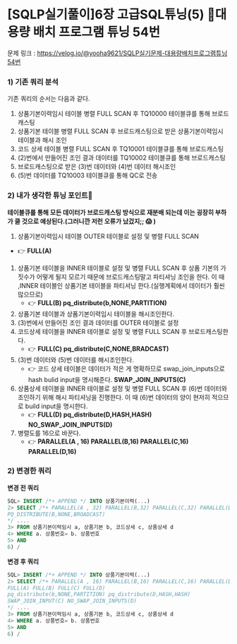 # \[SQLP실기풀이]6장 고급SQL튜닝(5) 대용량 배치 프로그램 튜닝 54번

문제 링크 : https://velog.io/@yooha9621/SQLP실기문제-대용량배치프로그램튜닝54번

### 1) 기존 쿼리 분석

기존 쿼리의 순서는 다음과 같다.

1. 상품기본이력임시 테이블 병렬 FULL SCAN 후 TQ10000 테이블큐를 통해 브로드캐스팅
2. 상품기본 테이블 병렬 FULL SCAN 후 브로드캐스팅으로 받은 상품기본이력임시 테이블과 해시 조인
3. 코드 상세 테이블 병렬 FULL SCAN 후 TQ10001 테이블큐를 통해 브로드캐스팅
4. (2)번에서 만들어진 조인 결과 데이터를 TQ10002 테이블큐를 통해 브로드캐스팅
5. 브로드캐스팅으로 받은 (3)번 데이터와 (4)번 데이터 해시조인
6. (5)번 데이터를 TQ10003 테이블큐를 통해 QC로 전송

### 2) 내가 생각한 튜닝 포인트🤔

**테이블큐를 통해 모든 데이터가 브로드캐스팅 방식으로 재분배 되는데 이는 굉장히 부하가 클 것으로 예상된다.(그러니깐 저런 오류가 났겄지;; 😱 )**

1. 상품기본이력임시 테이블 OUTER 테이블로 설정 및 병렬 FULL SCAN

* 👉 **FULL(A)**

1. 상품기본 테이블을 INNER 테이블로 설정 및 병렬 FULL SCAN 후 상품 기본의 가짓수가 어떻게 될지 모르기 때문에 브로드캐스팅말고 파티셔닝 조인을 한다. 이 때 ,INNER 테이블인 상품기본 테이블을 파티셔닝 한다.(실행계획에서 데이터가 훨씬 많으므로)
   * 👉 **FULL(B) pq\_distribute(b,NONE,PARTITION)**
2. 상품기본 테이블과 상품기본이력임시 테이블을 해시조인한다.
3. (3)번에서 만들어진 조인 결과 데이터를 OUTER 테이블로 설정
4. 코드상세 테이블을 INNER 테이블로 설정 및 병렬 FULL SCAN 후 브로드캐스팅한다.
   * 👉 **FULL(C) pq\_distribute(C,NONE,BRADCAST)**
5. (3)번 데이터와 (5)번 데이터를 해시조인한다.
   * 👉 코드 상세 테이블은 데이터가 적은 게 명확하므로 swap\_join\_inputs으로 hash bulid input을 명시해준다. **SWAP\_JOIN\_INPUTS(C)**
6. 상품상세 테이블을 INNER 테이블로 설정 및 병렬 FULL SCAN 후 (6)번 데이터와 조인하기 위해 해시 파티셔닝을 진행한다. 이 때 (6)번 데이터의 양이 현저히 적으므로 build input을 명시한다.
   * 👉 **FULL(D) pq\_distribute(D,HASH,HASH) NO\_SWAP\_JOIN\_INPUTS(D)**
7. 병렬도를 16으로 바꾼다.
   * 👉 **PARALLEL(A , 16) PARALLEL(B,16) PARALLEL(C,16) PARALLEL(D,16)**

### 2) 변경한 쿼리

**변경 전 쿼리**

```sql
SQL> INSERT /*+ APPEND */ INTO 상품기본이력(...)
2> SELECT /*+ PARALLEL(A , 32) PARALLEL(B,32) PARALLEL(C,32) PARALLEL(D,32)
PQ_DISTRIBUTE(B,NONE,BROADCAST)
*/ ....
3> FROM 상품기본이력임시 a, 상품기본 b, 코드상세 c, 상품상세 d
4> WHERE a. 상품번호= b. 상품번호
5> AND
6) /
```

**변경 후 쿼리**

```sql
SQL> INSERT /*+ APPEND */ INTO 상품기본이력(...)
2> SELECT /*+ PARALLEL(A , 16) PARALLEL(B,16) PARALLEL(C,16) PARALLEL(D,16)
FULL(A) FULL(B) FULL(C) FULL(D)
pq_distribute(b,NONE,PARTITION) pq_distribute(D,HASH,HASH)
SWAP_JOIN_INPUT(C) NO_SWAP_JOIN_INPUTS(D)
*/ ....
3> FROM 상품기본이력임시 a, 상품기본 b, 코드상세 c, 상품상세 d
4> WHERE a. 상품번호= b. 상품번호
5> AND
6) /
```
